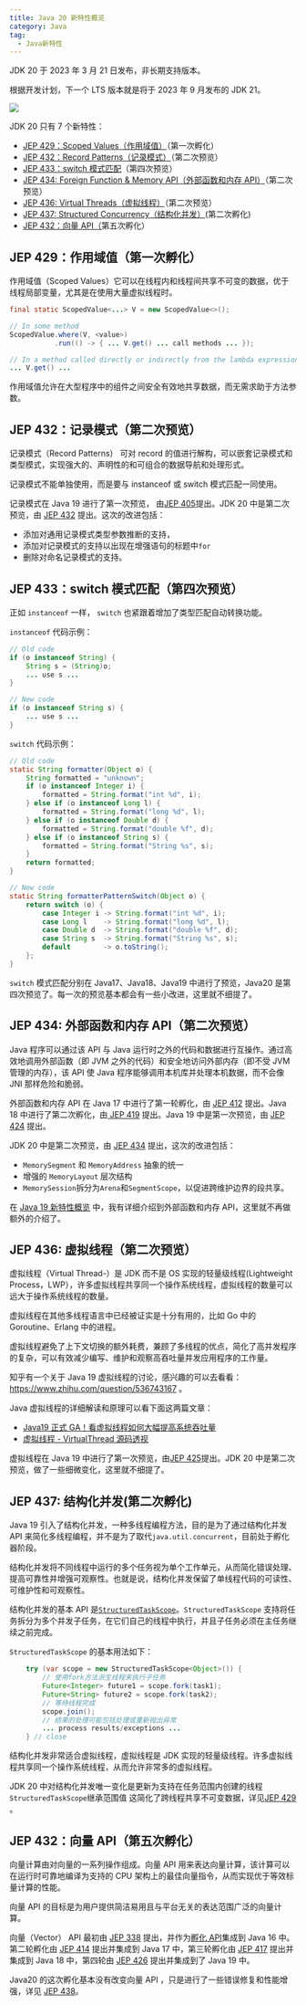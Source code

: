 ```yaml
---
title: Java 20 新特性概览
category: Java
tag:
  - Java新特性
---
```


JDK 20 于 2023 年 3 月 21 日发布，非长期支持版本。

根据开发计划，下一个 LTS 版本就是将于 2023 年 9 月发布的 JDK 21。

![](https://oss.javaguide.cn/github/javaguide/java/new-features/640.png)

JDK 20 只有 7 个新特性：

- [JEP 429：Scoped Values（作用域值）](https://openjdk.org/jeps/429)（第一次孵化）
- [JEP 432：Record Patterns（记录模式）](https://openjdk.org/jeps/432)（第二次预览）
- [JEP 433：switch 模式匹配](https://openjdk.org/jeps/433)（第四次预览）
- [JEP 434: Foreign Function & Memory API（外部函数和内存 API）](https://openjdk.org/jeps/434)（第二次预览）
- [JEP 436: Virtual Threads（虚拟线程）](https://openjdk.org/jeps/436)（第二次预览）
- [JEP 437: Structured Concurrency（结构化并发）](https://openjdk.org/jeps/437)(第二次孵化)
- [JEP 432：向量 API（](https://openjdk.org/jeps/438)第五次孵化）

## JEP 429：作用域值（第一次孵化）

作用域值（Scoped Values）它可以在线程内和线程间共享不可变的数据，优于线程局部变量，尤其是在使用大量虚拟线程时。

```java
final static ScopedValue<...> V = new ScopedValue<>();

// In some method
ScopedValue.where(V, <value>)
           .run(() -> { ... V.get() ... call methods ... });

// In a method called directly or indirectly from the lambda expression
... V.get() ...
```

作用域值允许在大型程序中的组件之间安全有效地共享数据，而无需求助于方法参数。

## JEP 432：记录模式（第二次预览）

记录模式（Record Patterns） 可对 record 的值进行解构，可以嵌套记录模式和类型模式，实现强大的、声明性的和可组合的数据导航和处理形式。

记录模式不能单独使用，而是要与 instanceof 或 switch 模式匹配一同使用。

记录模式在 Java 19 进行了第一次预览， 由[JEP 405](https://openjdk.org/jeps/405)提出。JDK 20 中是第二次预览，由 [JEP 432](https://openjdk.org/jeps/432) 提出。这次的改进包括：

- 添加对通用记录模式类型参数推断的支持，
- 添加对记录模式的支持以出现在增强语句的标题中`for`
- 删除对命名记录模式的支持。

## JEP 433：switch 模式匹配（第四次预览）

正如 `instanceof` 一样， `switch` 也紧跟着增加了类型匹配自动转换功能。

`instanceof` 代码示例：

```java
// Old code
if (o instanceof String) {
    String s = (String)o;
    ... use s ...
}

// New code
if (o instanceof String s) {
    ... use s ...
}
```

`switch` 代码示例：

```java
// Old code
static String formatter(Object o) {
    String formatted = "unknown";
    if (o instanceof Integer i) {
        formatted = String.format("int %d", i);
    } else if (o instanceof Long l) {
        formatted = String.format("long %d", l);
    } else if (o instanceof Double d) {
        formatted = String.format("double %f", d);
    } else if (o instanceof String s) {
        formatted = String.format("String %s", s);
    }
    return formatted;
}

// New code
static String formatterPatternSwitch(Object o) {
    return switch (o) {
        case Integer i -> String.format("int %d", i);
        case Long l    -> String.format("long %d", l);
        case Double d  -> String.format("double %f", d);
        case String s  -> String.format("String %s", s);
        default        -> o.toString();
    };
}
```

`switch` 模式匹配分别在 Java17、Java18、Java19 中进行了预览，Java20 是第四次预览了。每一次的预览基本都会有一些小改进，这里就不细提了。

## JEP 434: 外部函数和内存 API（第二次预览）

Java 程序可以通过该 API 与 Java 运行时之外的代码和数据进行互操作。通过高效地调用外部函数（即 JVM 之外的代码）和安全地访问外部内存（即不受 JVM 管理的内存），该 API 使 Java 程序能够调用本机库并处理本机数据，而不会像 JNI 那样危险和脆弱。

外部函数和内存 API 在 Java 17 中进行了第一轮孵化，由 [JEP 412](https://openjdk.java.net/jeps/412) 提出。Java 18 中进行了第二次孵化，由[ JEP 419](https://openjdk.org/jeps/419) 提出。Java 19 中是第一次预览，由 [JEP 424](https://openjdk.org/jeps/424) 提出。

JDK 20 中是第二次预览，由 [JEP 434](https://openjdk.org/jeps/434) 提出，这次的改进包括：

- `MemorySegment` 和 `MemoryAddress` 抽象的统一
- 增强的 `MemoryLayout` 层次结构
- `MemorySession`拆分为`Arena`和`SegmentScope`，以促进跨维护边界的段共享。

在 [Java 19 新特性概览](./java19.md) 中，我有详细介绍到外部函数和内存 API，这里就不再做额外的介绍了。

## JEP 436: 虚拟线程（第二次预览）

虚拟线程（Virtual Thread-）是 JDK 而不是 OS 实现的轻量级线程(Lightweight Process，LWP），许多虚拟线程共享同一个操作系统线程，虚拟线程的数量可以远大于操作系统线程的数量。

虚拟线程在其他多线程语言中已经被证实是十分有用的，比如 Go 中的 Goroutine、Erlang 中的进程。

虚拟线程避免了上下文切换的额外耗费，兼顾了多线程的优点，简化了高并发程序的复杂，可以有效减少编写、维护和观察高吞吐量并发应用程序的工作量。

知乎有一个关于 Java 19 虚拟线程的讨论，感兴趣的可以去看看：https://www.zhihu.com/question/536743167 。

Java 虚拟线程的详细解读和原理可以看下面这两篇文章：

- [Java19 正式 GA！看虚拟线程如何大幅提高系统吞吐量](https://mp.weixin.qq.com/s/yyApBXxpXxVwttr01Hld6Q)
- [虚拟线程 - VirtualThread 源码透视](https://www.cnblogs.com/throwable/p/16758997.html)

虚拟线程在 Java 19 中进行了第一次预览，由[JEP 425](https://openjdk.org/jeps/425)提出。JDK 20 中是第二次预览，做了一些细微变化，这里就不细提了。

## JEP 437: 结构化并发(第二次孵化)

Java 19 引入了结构化并发，一种多线程编程方法，目的是为了通过结构化并发 API 来简化多线程编程，并不是为了取代`java.util.concurrent`，目前处于孵化器阶段。

结构化并发将不同线程中运行的多个任务视为单个工作单元，从而简化错误处理、提高可靠性并增强可观察性。也就是说，结构化并发保留了单线程代码的可读性、可维护性和可观察性。

结构化并发的基本 API 是[`StructuredTaskScope`](https://download.java.net/java/early_access/loom/docs/api/jdk.incubator.concurrent/jdk/incubator/concurrent/StructuredTaskScope.html)。`StructuredTaskScope` 支持将任务拆分为多个并发子任务，在它们自己的线程中执行，并且子任务必须在主任务继续之前完成。

`StructuredTaskScope` 的基本用法如下：

```java
    try (var scope = new StructuredTaskScope<Object>()) {
        // 使用fork方法派生线程来执行子任务
        Future<Integer> future1 = scope.fork(task1);
        Future<String> future2 = scope.fork(task2);
        // 等待线程完成
        scope.join();
        // 结果的处理可能包括处理或重新抛出异常
        ... process results/exceptions ...
    } // close
```

结构化并发非常适合虚拟线程，虚拟线程是 JDK 实现的轻量级线程。许多虚拟线程共享同一个操作系统线程，从而允许非常多的虚拟线程。

JDK 20 中对结构化并发唯一变化是更新为支持在任务范围内创建的线程`StructuredTaskScope`继承范围值 这简化了跨线程共享不可变数据，详见[JEP 429 ](https://openjdk.org/jeps/429)。

## JEP 432：向量 API（第五次孵化）

向量计算由对向量的一系列操作组成。向量 API 用来表达向量计算，该计算可以在运行时可靠地编译为支持的 CPU 架构上的最佳向量指令，从而实现优于等效标量计算的性能。

向量 API 的目标是为用户提供简洁易用且与平台无关的表达范围广泛的向量计算。

向量（Vector） API 最初由 [JEP 338](https://openjdk.java.net/jeps/338) 提出，并作为[孵化 API](http://openjdk.java.net/jeps/11)集成到 Java 16 中。第二轮孵化由 [JEP 414](https://openjdk.java.net/jeps/414) 提出并集成到 Java 17 中，第三轮孵化由 [JEP 417](https://openjdk.java.net/jeps/417) 提出并集成到 Java 18 中，第四轮由 [JEP 426](https://openjdk.java.net/jeps/426) 提出并集成到了 Java 19 中。

Java20 的这次孵化基本没有改变向量 API ，只是进行了一些错误修复和性能增强，详见 [JEP 438](https://openjdk.org/jeps/438)。